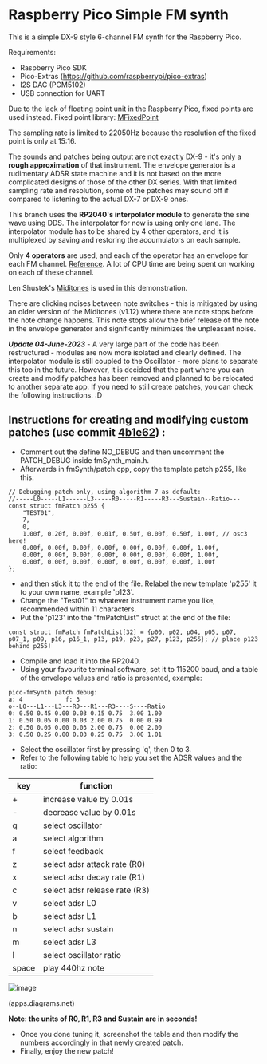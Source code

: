 # Raspberry Pico Simple FM synth

This is a simple DX-9 style 6-channel FM synth for the Raspberry Pico.

Requirements:
- Raspberry Pico SDK
- Pico-Extras (https://github.com/raspberrypi/pico-extras)
- I2S DAC (PCM5102)
- USB connection for UART

Due to the lack of floating point unit in the Raspberry Pico, fixed points are used instead. Fixed point library: [MFixedPoint](https://github.com/gbmhunter/MFixedPoint)

The sampling rate is limited to 22050Hz because the resolution of the fixed point is only at 15:16.

The sounds and patches being output are not exactly DX-9 - it's only a **rough approximation** of that instrument. The envelope generator is a rudimentary ADSR state machine and it is not based on the more complicated designs of those of the other DX series. With that limited sampling rate and resolution, some of the patches may sound off if compared to listening to the actual DX-7 or DX-9 ones.

This branch uses the **RP2040's interpolator module** to generate the sine wave using DDS. The interpolator for now is using only one lane. The interpolator module has to be shared by 4 other operators, and it is multiplexed by saving and restoring the accumulators on each sample.

Only **4 operators** are used, and each of the operator has an envelope for each FM channel. [Reference](https://asb2m10.github.io/dexed/). A lot of CPU time are being spent on working on each of these channel.

Len Shustek's [Miditones](https://github.com/LenShustek/miditones) is used in this demonstration.

There are clicking noises between note switches - this is mitigated by using an older version of the Miditones (v1.12) where there are note stops before the note change happens. This note stops allow the brief release of the note in the envelope generator and significantly minimizes the unpleasant noise.

***Update 04-June-2023*** - A very large part of the code has been restructured - modules are now more isolated and clearly defined. The interpolator module is still coupled to the Oscillator - more plans to separate this too in the future. However, it is decided that the part where you can create and modify patches has been removed and planned to be relocated to another separate app. If you need to still create patches, you can check the following instructions. :D

## Instructions for creating and modifying custom patches (use commit [4b1e62](https://github.com/nyh-workshop/pico-fmSynth/commit/4b1e622bf7494a5b7b671c2d291cbe83a93ac167)) :

- Comment out the define NO_DEBUG and then uncomment the PATCH_DEBUG inside fmSynth_main.h.
- Afterwards in fmSynth/patch.cpp, copy the template patch p255, like this:
```
// Debugging patch only, using algorithm 7 as default:
//-----L0-----L1------L3-----R0-----R1-----R3---Sustain--Ratio---
const struct fmPatch p255 {
    "TEST01",
    7,
    0,
    1.00f, 0.20f, 0.00f, 0.01f, 0.50f, 0.00f, 0.50f, 1.00f, // osc3 here!
    0.00f, 0.00f, 0.00f, 0.00f, 0.00f, 0.00f, 0.00f, 1.00f,
    0.00f, 0.00f, 0.00f, 0.00f, 0.00f, 0.00f, 0.00f, 1.00f,
    0.00f, 0.00f, 0.00f, 0.00f, 0.00f, 0.00f, 0.00f, 1.00f		
};
```
- and then stick it to the end of the file. Relabel the new template 'p255' it to your own name, example 'p123'.
- Change the "Test01" to whatever instrument name you like, recommended within 11 characters.
- Put the 'p123' into the "fmPatchList" struct at the end of the file:
```
const struct fmPatch fmPatchList[32] = {p00, p02, p04, p05, p07, p07_1, p09, p16, p16_1, p13, p19, p23, p27, p123, p255}; // place p123 behind p255!
```
- Compile and load it into the RP2040.
- Using your favourite terminal software, set it to 115200 baud, and a table of the envelope values and ratio is presented, example:
```
pico-fmSynth patch debug:
a: 4            f: 3
o--L0---L1---L3---R0---R1---R3----S----Ratio
0: 0.50 0.45 0.00 0.03 0.15 0.75  3.00 1.00
1: 0.50 0.05 0.00 0.03 2.00 0.75  0.00 0.99
2: 0.50 0.05 0.00 0.03 2.00 0.75  0.00 2.00
3: 0.50 0.25 0.00 0.03 0.25 0.75  3.00 1.01
```
- Select the oscillator first by pressing 'q', then 0 to 3.
- Refer to the following table to help you set the ADSR values and the ratio:

|key|function|
|---|---|
|+|increase value by 0.01s|
|-|decrease value by 0.01s|
|q|select oscillator|
|a|select algorithm|
|f|select feedback|
|z|select adsr attack rate (R0)|
|x|select adsr decay rate (R1)|
|c|select adsr release rate (R3)|
|v|select adsr L0|
|b|select adsr L1|
|n|select adsr sustain|
|m|select adsr L3|
|l|select oscillator ratio|
|space|play 440hz note|

![image](https://user-images.githubusercontent.com/20377029/160284397-d426b415-ee33-42ad-8d99-226f3c28336b.png)

(apps.diagrams.net)

**Note: the units of R0, R1, R3 and Sustain are in seconds!**

- Once you done tuning it, screenshot the table and then modify the numbers accordingly in that newly created patch.
- Finally, enjoy the new patch!
